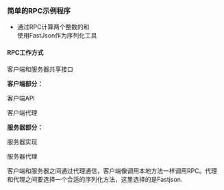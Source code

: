 <h3>简单的RPC示例程序</h3>

<ul>
<li>通过RPC计算两个整数的和</li>
</li>使用FastJson作为序列化工具</li>
</ul>

<h4>RPC工作方式</h4>
<p>客户端和服务器共享接口</p>

<p><strong>客户端部分：</strong></p>
<p>客户端API</p>
<p>客户端代理

<p><strong>服务器部分：</strong></p>
<p>服务器实现</p>
<p>服务器代理

<p>
客户端和服务器之间通过代理通信，客户端像调用本地方法一样调用RPC。代理和代理之间要选择一个合适的序列化方法，这里选择的是Fastjson.
</p>
